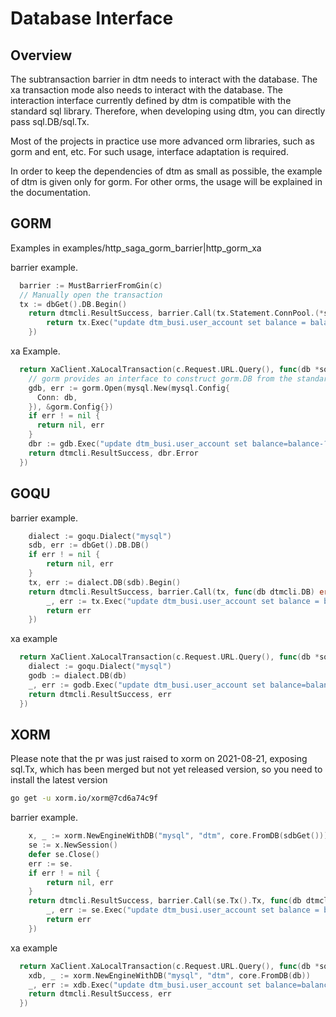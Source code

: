# Database Interface

## Overview

The subtransaction barrier in dtm needs to interact with the database.
The xa transaction mode also needs to interact with the database. 
The interaction interface currently defined by dtm is compatible with the standard sql library.
Therefore, when developing using dtm, you can directly pass sql.DB/sql.Tx.

Most of the projects in practice use more advanced orm libraries, such as gorm and ent, etc. 
For such usage, interface adaptation is required.

In order to keep the dependencies of dtm as small as possible, the example of dtm is given only for gorm.
For other orms, the usage will be explained in the documentation.

## GORM

Examples in examples/http_saga_gorm_barrier|http_gorm_xa

barrier example.
``` go
  barrier := MustBarrierFromGin(c)
  // Manually open the transaction
  tx := dbGet().DB.Begin()
	return dtmcli.ResultSuccess, barrier.Call(tx.Statement.ConnPool.(*sql.Tx), func(db dtmcli.DB) error {
		return tx.Exec("update dtm_busi.user_account set balance = balance + ? where user_id = ?" , -req.Amount, 2).Error
	})
```

xa Example.

``` go
  return XaClient.XaLocalTransaction(c.Request.URL.Query(), func(db *sql.DB, xa *dtmcli.Xa) (interface{}, error) {
    // gorm provides an interface to construct gorm.DB from the standard sql.
    gdb, err := gorm.Open(mysql.New(mysql.Config{
      Conn: db,
    }), &gorm.Config{})
    if err ! = nil {
      return nil, err
    }
    dbr := gdb.Exec("update dtm_busi.user_account set balance=balance-? where user_id=?" , reqFrom(c).Amount, 1)
    return dtmcli.ResultSuccess, dbr.Error
  })
```

## GOQU

barrier example.
``` go
	dialect := goqu.Dialect("mysql")
	sdb, err := dbGet().DB.DB()
	if err ! = nil {
		return nil, err
	}
	tx, err := dialect.DB(sdb).Begin()
	return dtmcli.ResultSuccess, barrier.Call(tx, func(db dtmcli.DB) error {
		_, err := tx.Exec("update dtm_busi.user_account set balance = balance + ? where user_id = ?" , -req.Amount, 2)
		return err
	})
```

xa example

``` go
  return XaClient.XaLocalTransaction(c.Request.URL.Query(), func(db *sql.DB, xa *dtmcli.Xa) (interface{}, error) {
    dialect := goqu.Dialect("mysql")
    godb := dialect.DB(db)
    _, err := godb.Exec("update dtm_busi.user_account set balance=balance-? where user_id=?" , reqFrom(c).Amount, 1)
    return dtmcli.ResultSuccess, err
  })
```

## XORM

Please note that the pr was just raised to xorm on 2021-08-21, exposing sql.Tx, which has been merged but not yet released version, so you need to install the latest version

``` bash
go get -u xorm.io/xorm@7cd6a74c9f
```

barrier example.

``` go
	x, _ := xorm.NewEngineWithDB("mysql", "dtm", core.FromDB(sdbGet()))
	se := x.NewSession()
	defer se.Close()
	err := se.
	if err ! = nil {
		return nil, err
	}
	return dtmcli.ResultSuccess, barrier.Call(se.Tx().Tx, func(db dtmcli.DB) error {
		_, err := se.Exec("update dtm_busi.user_account set balance = balance + ? where user_id = ?" , -req.Amount, 2)
		return err
	})
```

xa example

``` go
  return XaClient.XaLocalTransaction(c.Request.URL.Query(), func(db *sql.DB, xa *dtmcli.Xa) (interface{}, error) {
    xdb, _ := xorm.NewEngineWithDB("mysql", "dtm", core.FromDB(db))
    _, err := xdb.Exec("update dtm_busi.user_account set balance=balance-? where user_id=?" , reqFrom(c).Amount, 1)
    return dtmcli.ResultSuccess, err
  })

```
